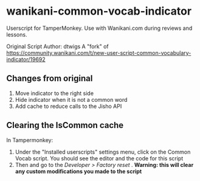 # wanikani-common-vocab-indicator

Userscript for TamperMonkey. Use with Wanikani.com during reviews and lessons. 

Original Script Author: dtwigs
A "fork" of https://community.wanikani.com/t/new-user-script-common-vocabulary-indicator/19692


## Changes from original

1. Move indicator to the right side
2. Hide indicator when it is not a common word
3. Add cache to reduce calls to the Jisho API

## Clearing the IsCommon cache

In Tampermonkey: 
1. Under the "Installed userscripts" settings menu, click on the Common Vocab script. You should see the editor and the code for this script
2. Then and go to the *Developer > Factory reset* . **Warning: this will clear any custom modifications you made to the script**
